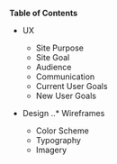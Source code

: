 **Table of Contents**

* UX
  * Site Purpose
  * Site Goal
  * Audience
  * Communication
  * Current User Goals
  * New User Goals
 
* Design
..* Wireframes
  * Color Scheme
  * Typography
  * Imagery
